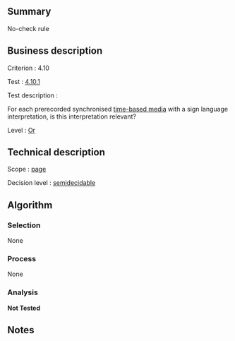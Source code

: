 ## Summary

No-check rule

## Business description

Criterion : 4.10

Test : [4.10.1](www.accessiweb.org/index.php/accessiweb-22-english-version.html#test-4-10-1)

Test description :

For each prerecorded synchronised [time-based
media](http://www.accessiweb.org/index.php/glossary-76.html#mMediaTemp)
with a sign language interpretation, is this interpretation relevant?

Level : [Or](/en/category/rules-design/accessiweb-11/level/or)

## Technical description

Scope : [page](/en/category/rules-design/accessiweb-11/scope/page)

Decision level :
[semidecidable](/en/category/rules-design/accessiweb-11/decision-level/semidecidable)

## Algorithm

### Selection

None

### Process

None

### Analysis

**Not Tested**

## Notes


